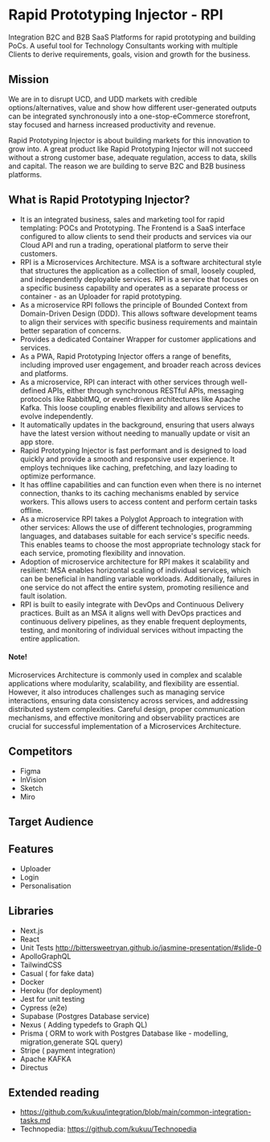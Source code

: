# Rapid Prototyping Injector - RPI

Integration B2C and B2B SaaS Platforms for rapid prototyping and building PoCs. A useful tool for Technology Consultants working with multiple Clients to derive requirements, goals, vision and growth for the business.

## Mission
We are in to disrupt UCD, and UDD markets with credible options/alternatives, value and show how different user-generated outputs can be integrated synchronously into a one-stop-eCommerce storefront, stay focused and harness increased productivity and revenue. 

Rapid Prototyping Injector is about building markets for this innovation to grow into. A great product like Rapid Prototyping Injector will not succeed without a strong customer base, adequate regulation, access to data, skills and capital. The reason we are building to serve B2C and B2B business platforms. 

## What is Rapid Prototyping Injector?
- It is an integrated business, sales and marketing tool for rapid templating: POCs and Prototyping. The Frontend is a SaaS interface configured to allow clients to send their products and services via our Cloud API and run a trading, operational platform to serve their customers.
- RPI is a Microservices Architecture. MSA is a software architectural style that structures the application as a collection of small, loosely coupled, and independently deployable services. RPI is a service that focuses on a specific business capability and operates as a separate process or container - as an Uploader for rapid prototyping.
- As a microservice RPI follows the principle of Bounded Context from Domain-Driven Design (DDD). This allows software development teams to align their services with specific business requirements and maintain better separation of concerns.
- Provides a dedicated Container Wrapper for customer applications and services.
- As a PWA, Rapid Prototyping Injector offers a range of benefits, including improved user engagement, and broader reach across devices and platforms.
- As a microservice, RPI can interact with other services through well-defined APIs, either through synchronous RESTful APIs, messaging protocols like RabbitMQ, or event-driven architectures like Apache Kafka. This loose coupling enables flexibility and allows services to evolve independently.
- It automatically updates in the background, ensuring that users always have the latest version without needing to manually update or visit an app store.
- Rapid Prototyping Injector is fast performant and is designed to load quickly and provide a smooth and responsive user experience. It employs techniques like caching, prefetching, and lazy loading to optimize performance.
- It has offline capabilities and can function even when there is no internet connection, thanks to its caching mechanisms enabled by service workers. This allows users to access content and perform certain tasks offline.
- As a microservice RPI takes a Polyglot Approach to integration with other services: Allows the use of different technologies, programming languages, and databases suitable for each service's specific needs. This enables teams to choose the most appropriate technology stack for each service, promoting flexibility and innovation.
- Adoption of microservice architecture for RPI makes it scalability and resilient: MSA enables horizontal scaling of individual services, which can be beneficial in handling variable workloads. Additionally, failures in one service do not affect the entire system, promoting resilience and fault isolation.
- RPI is built to easily integrate with DevOps and Continuous Delivery practices. Built as an MSA it aligns well with DevOps practices and continuous delivery pipelines, as they enable frequent deployments, testing, and monitoring of individual services without impacting the entire application.

#### Note!
Microservices Architecture is commonly used in complex and scalable applications where modularity, scalability, and flexibility are essential. However, it also introduces challenges such as managing service interactions, ensuring data consistency across services, and addressing distributed system complexities. Careful design, proper communication mechanisms, and effective monitoring and observability practices are crucial for successful implementation of a Microservices Architecture.



## Competitors
- Figma
- InVision
- Sketch
- Miro



## Target Audience


## Features

- Uploader 
- Login
- Personalisation


## Libraries
- Next.js
- React
- Unit Tests http://bittersweetryan.github.io/jasmine-presentation/#slide-0
- ApolloGraphQL
- TailwindCSS
- Casual ( for fake data)
- Docker
- Heroku (for deployment)
- Jest for unit testing
- Cypress (e2e)
- Supabase (Postgres Database service)
- Nexus ( Adding typedefs to Graph QL)
- Prisma ( ORM to work with Postgres Database like - modelling, migration,generate SQL query)
- Stripe ( payment integration)
- Apache KAFKA
- Directus

##  Extended reading
- https://github.com/kukuu/integration/blob/main/common-integration-tasks.md
- Technopedia: https://github.com/kukuu/Technopedia

